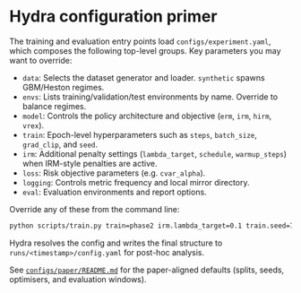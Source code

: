 # Hydra configuration primer

The training and evaluation entry points load `configs/experiment.yaml`, which composes the
following top-level groups. Key parameters you may want to override:

- `data`: Selects the dataset generator and loader. `synthetic` spawns GBM/Heston regimes.
- `envs`: Lists training/validation/test environments by name. Override to balance regimes.
- `model`: Controls the policy architecture and objective (`erm`, `irm`, `hirm`, `vrex`).
- `train`: Epoch-level hyperparameters such as `steps`, `batch_size`, `grad_clip`, and `seed`.
- `irm`: Additional penalty settings (`lambda_target`, `schedule`, `warmup_steps`) when IRM-style
  penalties are active.
- `loss`: Risk objective parameters (e.g. `cvar_alpha`).
- `logging`: Controls metric frequency and local mirror directory.
- `eval`: Evaluation environments and report options.

Override any of these from the command line:

```bash
python scripts/train.py train=phase2 irm.lambda_target=0.1 train.seed=7
```

Hydra resolves the config and writes the final structure to `runs/<timestamp>/config.yaml` for
post-hoc analysis.

See [`configs/paper/README.md`](configs/paper/README.md) for the paper-aligned defaults (splits, seeds, optimisers, and evaluation windows).
